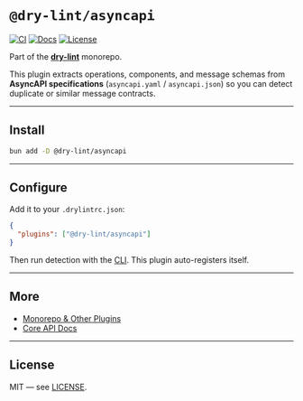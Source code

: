 # `@dry-lint/asyncapi`

[![CI](https://github.com/dry-lint/dry-lint/actions/workflows/ci.yml/badge.svg)](https://github.com/dry-lint/dry-lint/actions/workflows/ci.yml) [![Docs](https://img.shields.io/badge/docs-%E2%9C%93-blue)](https://dry-lint.github.io/dry-lint/) [![License](https://img.shields.io/npm/l/@dry-lint/cli)](https://github.com/dry-lint/dry-lint/blob/main/LICENSE)

Part of the [**dry-lint**](https://github.com/dry-lint/dry-lint) monorepo.

This plugin extracts operations, components, and message schemas from **AsyncAPI specifications** (`asyncapi.yaml` / `asyncapi.json`) so you can detect duplicate or similar message contracts.

---

## Install

```bash
bun add -D @dry-lint/asyncapi
```

---

## Configure

Add it to your `.drylintrc.json`:

```json
{
  "plugins": ["@dry-lint/asyncapi"]
}
```

Then run detection with the [CLI](https://www.npmjs.com/package/@dry-lint/cli). This plugin auto-registers itself.

---

## More

- [Monorepo & Other Plugins](https://github.com/dry-lint/dry-lint#-packages)
- [Core API Docs](https://github.com/dry-lint/dry-lint#-api-dry-lint)

---

## License

MIT — see [LICENSE](https://github.com/dry-lint/dry-lint/blob/main/LICENSE).
